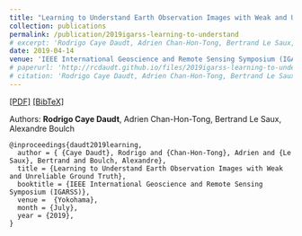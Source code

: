 ```yaml
---
title: "Learning to Understand Earth Observation Images with Weak and Unreliable Ground Truth"
collection: publications
permalink: /publication/2019igarss-learning-to-understand
# excerpt: 'Rodrigo Caye Daudt, Adrien Chan-Hon-Tong, Bertrand Le Saux, Alexandre Boulch.'
date: 2019-04-14
venue: 'IEEE International Geoscience and Remote Sensing Symposium (IGARSS)'
# paperurl: 'http://rcdaudt.github.io/files/2019igarss-learning-to-understand.pdf'
# citation: 'Rodrigo Caye Daudt, Adrien Chan-Hon-Tong, Bertrand Le Saux, Alexandre Boulch'
---
```


[[PDF]](http://rcdaudt.github.io/files/2019igarss-learning-to-understand.pdf) [[BibTeX]](http://rcdaudt.github.io/files/daudt2019learning.bib)


Authors: **Rodrigo Caye Daudt**, Adrien Chan-Hon-Tong, Bertrand Le Saux, Alexandre Boulch

```
@inproceedings{daudt2019learning,
  author = { {Caye Daudt}, Rodrigo and {Chan-Hon-Tong}, Adrien and {Le Saux}, Bertrand and Boulch, Alexandre},
  title = {Learning to Understand Earth Observation Images with Weak and Unreliable Ground Truth},
  booktitle = {IEEE International Geoscience and Remote Sensing Symposium (IGARSS)},
  venue =  {Yokohama},
  month = {July},
  year = {2019},
}
```
